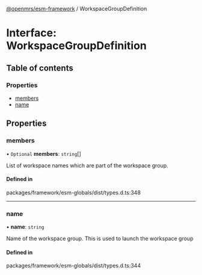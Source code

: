 [@openmrs/esm-framework](../API.md) / WorkspaceGroupDefinition

# Interface: WorkspaceGroupDefinition

## Table of contents

### Properties

- [members](WorkspaceGroupDefinition.md#members)
- [name](WorkspaceGroupDefinition.md#name)

## Properties

### members

• `Optional` **members**: `string`[]

List of workspace names which are part of the workspace group.

#### Defined in

packages/framework/esm-globals/dist/types.d.ts:348

___

### name

• **name**: `string`

Name of the workspace group. This is used to launch the workspace group

#### Defined in

packages/framework/esm-globals/dist/types.d.ts:344
